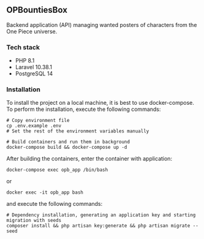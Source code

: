 ## OPBountiesBox

Backend application (API) managing wanted posters of characters from the One Piece universe.

### Tech stack
* PHP 8.1
* Laravel 10.38.1
* PostgreSQL 14

### Installation

To install the project on a local machine, it is best to use docker-compose.
To perform the installation, execute the following commands:

```shell
# Copy environment file
cp .env.example .env
# Set the rest of the environment variables manually
```

```shell
# Build containers and run them in background
docker-compose build && docker-compose up -d
```

After building the containers, enter the container with application:
```shell
docker-compose exec opb_app /bin/bash
```
or
```shell
docker exec -it opb_app bash
```

and execute the following commands:
```shell
# Dependency installation, generating an application key and starting migration with seeds
composer install && php artisan key:generate && php artisan migrate --seed
```
